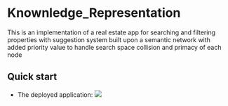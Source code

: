 # Knownledge_Representation
This is an implementation of a real estate app for searching and filtering properties with suggestion system built upon a semantic network with added priority value to handle search space collision and primacy of each node
## Quick start

* The deployed application: [<a href="https://huyrand-knownledge-representation-app-gafjry.streamlit.app/"><img src="https://raw.githubusercontent.com/rlew631/rlew631/b09a7af3f30f8b5a5428dbeb07b9021622018685/red_streamlit.svg" ></a>](https://huyrand-knownledge-representation-app-gafjry.streamlit.app/)
